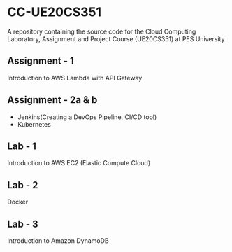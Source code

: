 # CC-UE20CS351
A repository containing the source code for the Cloud Computing Laboratory, Assignment and Project Course (UE20CS351) at PES University

## Assignment - 1
Introduction to AWS Lambda with API Gateway

## Assignment - 2a & b
- Jenkins(Creating a DevOps Pipeline, CI/CD tool)
- Kubernetes

## Lab - 1
Introduction to AWS EC2 (Elastic Compute Cloud)

## Lab - 2 
Docker

## Lab - 3
Introduction to Amazon DynamoDB
